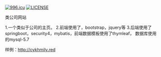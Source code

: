<a href="https://996.icu"><img src="https://img.shields.io/badge/link-996.icu-red.svg" alt="996.icu"></a>
[![LICENSE](https://img.shields.io/badge/license-Anti%20996-blue.svg)](https://github.com/996icu/996.ICU/blob/master/LICENSE)

类公司网站

1.一个类似于公司的主页。
2.前端使用了，bootstrap，jquery等
3.后端使用了springboot，security4，mybatis，前端数据模板使用了thymleaf，
数据库使用的mysql-5.7

样例：http://cykhmily.red
